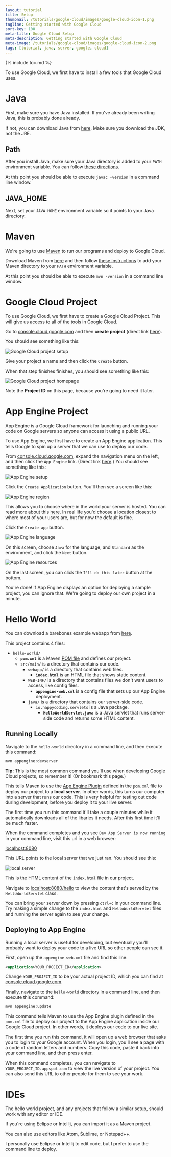 ```yaml
---
layout: tutorial
title: Setup
thumbnail: /tutorials/google-cloud/images/google-cloud-icon-1.png
tagline: Getting started with Google Cloud
sort-key: 100
meta-title: Google Cloud Setup
meta-description: Getting started with Google Cloud
meta-image: /tutorials/google-cloud/images/google-cloud-icon-2.png
tags: [tutorial, java, server, google, cloud]
---
```


<style>
.content img {
  max-width: 500px;
  border: 2px solid black;
}
</style>

{% include toc.md %}

To use Google Cloud, we first have to install a few tools that Google Cloud uses.

# Java

First, make sure you have Java installed. If you've already been writing Java, this is probably done already.

If not, you can download Java from [here](https://www.oracle.com/technetwork/java/javase/downloads/index.html). Make sure you download the JDK, not the JRE.

## Path

After you install Java, make sure your Java directory is added to your `PATH` environment variable. You can follow [these directions](https://www.java.com/en/download/help/path.xml).

At this point you should be able to execute `javac -version` in a command line window.

## JAVA_HOME

Next, set your `JAVA_HOME` environment variable so it points to your Java directory.

# Maven

We're going to use [Maven](https://maven.apache.org/) to run our programs and deploy to Google Cloud.

Download Maven from [here](https://maven.apache.org/download.cgi) and then follow [these instructions](https://maven.apache.org/install.html) to add  your Maven directory to your `PATH` environment variable.

At this point you should be able to execute `mvn -version` in a command line window.

# Google Cloud Project

To use Google Cloud, we first have to create a Google Cloud Project. This will give us access to all of the tools in Google Cloud.

Go to [console.cloud.google.com](https://console.cloud.google.com) and then **create project** (direct link [here](https://console.cloud.google.com/projectcreate)).

You should see something like this:

![Google Cloud project setup](/tutorials/google-cloud/images/setup-1.png)

Give your project a name and then click the `Create` button.

When that step finishes finishes, you should see something like this:

![Google Cloud project homepage](/tutorials/google-cloud/images/setup-2.png)

Note the **Project ID** on this page, because you're going to need it later.

# App Engine Project

App Engine is a Google Cloud framework for launching and running your code on Google servers so anyone can access it using a public URL.

To use App Engine, we first have to create an App Engine application. This tells Google to spin up a server that we can use to deploy our code.

From [console.cloud.google.com](https://console.cloud.google.com), expand the navigation menu on the left, and then click the `App Engine` link. (Direct link [here](https://console.cloud.google.com/appengine).) You should see something like this:

![App Engine setup](/tutorials/google-cloud/images/setup-3.png)

Click the `Create Application` button. You'll then see a screen like this:

![App Engine region](/tutorials/google-cloud/images/setup-4.png)

This allows you to choose where in the world your server is hosted. You can read more about this [here](https://cloud.google.com/appengine/docs/locations). In real life you'd choose a location closest to where most of your users are, but for now the default is fine.

Click the `Create app` button.

![App Engine language](/tutorials/google-cloud/images/setup-5.png)

On this screen, choose `Java` for the language, and `Standard` as the environment, and click the `Next` button.

![App Engine resources](/tutorials/google-cloud/images/setup-6.png)

On the last screen, you can click the `I'll do this later` button at the bottom.

You're done! If App Engine displays an option for deploying a sample project, you can ignore that. We're going to deploy our own project in a minute.

# Hello World

You can download a barebones example webapp from [here](https://github.com/KevinWorkman/GoogleCloudExamples/tree/master/hello-world).

This project contains 4 files:

- `hello-world/`
  - **`pom.xml`** is a Maven [POM file](https://maven.apache.org/pom.html) and defines our project.
  - `src/main/` is a directory that contains our code.
    - `webapp/` is a directory that contains web files.
      - **`index.html`** is an HTML file that shows static content.
    - `WEB-INF/` is a directory that contains files we don't want users to access, like config files.
      - **`appengine-web.xml`** is a config file that sets up our App Engine deployment.
    - `java/` is a directory that contains our server-side code.
      - `io.happycoding.servlets` is a Java package.
        - **`HelloWorldServlet.java`** is a Java servlet that runs server-side code and returns some HTML content.

## Running Locally

Navigate to the `hello-world` directory in a command line, and then execute this command:

```
mvn appengine:devserver
```

**Tip:** This is the most common command you'll use when developing Google Cloud projects, so remember it! (Or bookmark this page.)

This tells Maven to use the [App Engine Plugin](https://cloud.google.com/appengine/docs/standard/java/tools/maven) defined in the `pom.xml` file to deploy our project to a **local server**. In other words, this turns our computer into a server that runs our code. This is very helpful for testing out code during development, before you deploy it to your live server.

The first time you run this command it'll take a couple minutes while it automatically downloads all of the libaries it needs. After this first time it'll be much faster.

When the command completes and you see `Dev App Server is now running` in your command line, visit this url in a web browser:

[localhost:8080](http://localhost:8080)

This URL points to the local server that we just ran. You should see this:

![local server](/tutorials/google-cloud/images/setup-7.png)

This is the HTML content of the `index.html` file in our project.

Navigate to [localhost:8080/hello](http://localhost:8080/hello) to view the content that's served by the `HelloWorldServlet` class.

You can bring your server down by pressing `ctrl+c` in your command line. Try making a simple change to the `index.html` and `HelloWorldServlet` files and running the server again to see your change.

## Deploying to App Engine

Running a local server is useful for developing, but eventually you'll probably want to deploy your code to a live URL so other people can see it.

First, open up the `appengine-web.xml` file and find this line:

```xml
<application>YOUR_PROJECT_ID</application>
```

Change `YOUR_PROJECT_ID` to be your actual project ID, which you can find at [console.cloud.google.com](https://console.cloud.google.com).

Finally, navigate to the `hello-world` directory in a command line, and then execute this command:

```
mvn appengine:update
```

This command tells Maven to use the App Engine plugin defined in the `pom.xml` file to deploy our project to the App Engine application inside our Google Cloud project. In other words, it deploys our code to our live site.

The first time you run this command, it will open up a web browser that asks you to login to your Google account. When you login, you'll see a page with a code of random letters and numbers. Copy this code, paste it back into your command line, and then press enter.

When this command completes, you can navigate to `YOUR_PROJECT_ID.appspot.com` to view the live version of your project. You can also send this URL to other people for them to see your work.

# IDEs

The hello world project, and any projects that follow a similar setup, should work with any editor or IDE.

If you're using Eclipse or Intellij, you can import it as a Maven project.

You can also use editors like Atom, Sublime, or Notepad++.

I personally use Eclipse or Intellij to edit code, but I prefer to use the command line to deploy.